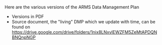 Here are  the various versions of the ARMS Data Management Plan<br>
- Versions in PDF
- Source document, the "living" DMP which we update with time, can be found on https://drive.google.com/drive/folders/1nix8LNxvlEWZFM5ZeMtAPDQNBNQnpNGP 

